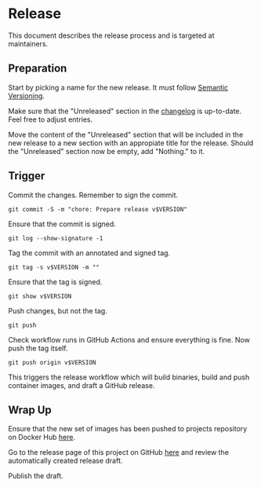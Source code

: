 # Release

This document describes the release process and is targeted at maintainers.

## Preparation

Start by picking a name for the new release. It must follow
[Semantic Versioning](https://semver.org).

Make sure that the "Unreleased" section in the [changelog](CHANGELOG.md) is
up-to-date. Feel free to adjust entries.

Move the content of the "Unreleased" section that will be included in the new
release to a new section with an appropiate title for the release. Should the
"Unreleased" section now be empty, add "Nothing." to it.

## Trigger

Commit the changes. Remember to sign the commit.

```
git commit -S -m "chore: Prepare release v$VERSION"
```

Ensure that the commit is signed.

```
git log --show-signature -1
```

Tag the commit with an annotated and signed tag.

```
git tag -s v$VERSION -m ""
```

Ensure that the tag is signed.

```
git show v$VERSION
```

Push changes, but not the tag.

```
git push
```

Check workflow runs in GitHub Actions and ensure everything is fine. Now push
the tag itself.

```
git push origin v$VERSION
```

This triggers the release workflow which will build binaries, build and push
container images, and draft a GitHub release.

## Wrap Up

Ensure that the new set of images has been pushed to projects repository on
Docker Hub
[here](https://hub.docker.com/repository/docker/trallnag/kubestatus2cloudwatch).

Go to the release page of this project on GitHub
[here](https://github.com/trallnag/kubestatus2cloudwatch/releases) and
review the automatically created release draft.

Publish the draft.
